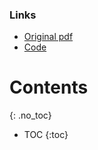 <script
  src="https://cdn.mathjax.org/mathjax/latest/MathJax.js?config=TeX-AMS-MML_HTMLorMML"
  type="text/javascript">
</script>

<script type="application/ld+json">
{
  "@context": "https://schema.org",
  "@type": "ScholarlyArticle",
  "headline": "Consciousness and Unambiguous Representations",
  "author": {
    "@type": "Person",
    "name": "Francesco Lässig"
  },
  "datePublished": "2025-04-15",
  "url": "https://consciousness-is-unambiguous.com/",
  "description": "This article investigates the intentionality constraint on neural correlates of consciousness and how unambiguous representations emerge in neural networks.",
  "keywords": "consciousness, neural networks, ambiguity, representationalism, representations, entropy, intentionality, philosophy of mind"
}
</script>

### Links
- [Original pdf](https://www.flaessig.com/uploads/consciousness-and-unambigous-representations.pdf)
- [Code](https://github.com/entropicbloom/intentionality)

# Contents
{: .no_toc}

* TOC
{:toc}


